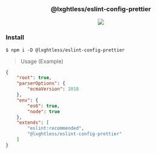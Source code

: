 <h3 align="center">
    @lxghtless/eslint-config-prettier
</h3>

<p align="center">
    <a href="https://eslint.org/">
        <img src="https://aleen42.github.io/badges/src/eslint.svg" />
    </a>
</p>

### Install

```console
$ npm i -D @lxghtless/eslint-config-prettier
```

> Usage (Example)

```json
{
    "root": true,
    "parserOptions": {
        "ecmaVersion": 2018
    },
    "env": {
        "es6": true,
        "node": true
    },
    "extends": [
        "eslint:recommended",
        "@lxghtless/eslint-config-prettier"
    ]
}
```
